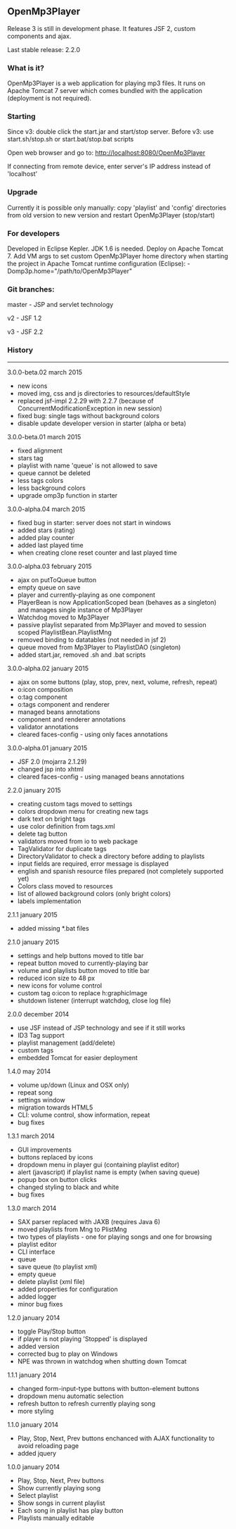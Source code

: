 ## OpenMp3Player


Release 3 is still in development phase. It features JSF 2, custom components and ajax.

Last stable release: 2.2.0


### What is it?

OpenMp3Player is a web application for playing mp3 files. It runs on Apache Tomcat 7 server which comes 
bundled with the application (deployment is not required).


### Starting

Since v3: double click the start.jar and start/stop server.
Before v3: use start.sh/stop.sh or start.bat/stop.bat scripts


Open web browser and go to: <a href="http://localhost:8080/OpenMp3Player">
http://localhost:8080/OpenMp3Player</a>


If connecting from remote device, enter server's IP address instead of 'localhost'



### Upgrade

Currently it is possible only manually:
copy 'playlist' and 'config' directories from old version to new version and 
restart OpenMp3Player (stop/start)


### For developers

Developed in Eclipse Kepler. JDK 1.6 is needed. Deploy on Apache Tomcat 7.
Add VM args to set custom OpenMp3Player home directory when starting the project in 
Apache Tomcat runtime configuration (Eclipse):
-Domp3p.home="/path/to/OpenMp3Player"


### Git branches:

master - JSP and servlet technology

v2 - JSF 1.2

v3 - JSF 2.2


### History
-------------------
3.0.0-beta.02
march 2015

- new icons
- moved img, css and js directories to resources/defaultStyle
- replaced jsf-impl 2.2.29 with 2.2.7 (because of ConcurrentModificationException in new session)
- fixed bug: single tags without background colors
- disable update developer version in starter (alpha or beta)


3.0.0-beta.01
march 2015

- fixed alignment
- stars tag
- playlist with name 'queue' is not allowed to save
- queue cannot be deleted
- less tags colors
- less background colors
- upgrade omp3p function in starter


3.0.0-alpha.04
march 2015

- fixed bug in starter: server does not start in windows
- added stars (rating)
- added play counter
- added last played time
- when creating clone reset counter and last played time


3.0.0-alpha.03
february 2015

- ajax on putToQueue button
- empty queue on save
- player and currently-playing as one component
- PlayerBean is now ApplicationScoped bean (behaves as a singleton) and manages single instance of Mp3Player
- Watchdog moved to Mp3Player
- passive playlist separated from Mp3Player and moved to session scoped PlaylistBean.PlaylistMng
- removed binding to datatables (not needed in jsf 2)
- queue moved from Mp3Player to PlaylistDAO (singleton)
- added start.jar, removed .sh and .bat scripts


3.0.0-alpha.02
january 2015

- ajax on some buttons (play, stop, prev, next, volume, refresh, repeat)
- o:icon composition
- o:tag component
- o:tags component and renderer
- managed beans annotations
- component and renderer annotations
- validator annotations
- cleared faces-config - using only faces annotations


3.0.0-alpha.01
january 2015

- JSF 2.0 (mojarra 2.1.29)
- changed jsp into xhtml
- cleared faces-config - using managed beans annotations


2.2.0
january 2015

- creating custom tags moved to settings
- colors dropdown menu for creating new tags
- dark text on bright tags
- use color definition from tags.xml
- delete tag button
- validators moved from io to web package
- TagValidator for duplicate tags
- DirectoryValidator to check a directory before adding to playlists
- input fields are required, error message is displayed
- english and spanish resource files prepared (not completely supported yet)
- Colors class moved to resources
- list of allowed background colors (only bright colors)
- labels implementation


2.1.1
january 2015

- added missing *.bat files


2.1.0
january 2015

- settings and help buttons moved to title bar
- repeat button moved to currently-playing bar
- volume and playlists button moved to title bar
- reduced icon size to 48 px
- new icons for volume control
- custom tag o:icon to replace h:graphicImage
- shutdown listener (interrupt watchdog, close log file)



2.0.0
december 2014

- use JSF instead of JSP technology and see if it still works
- ID3 Tag support
- playlist management (add/delete)
- custom tags
- embedded Tomcat for easier deployment




1.4.0
may 2014

- volume up/down (Linux and OSX only)
- repeat song
- settings window
- migration towards HTML5
- CLI: volume control, show information, repeat
- bug fixes



1.3.1
march 2014

- GUI improvements
- buttons replaced by icons
- dropdown menu in player gui (containing playlist editor)
- alert (javascript) if playlist name is empty (when saving queue)
- popup box on button clicks
- changed styling to black and white
- bug fixes



1.3.0
march 2014

- SAX parser replaced with JAXB (requires Java 6)
- moved playlists from Mng to PlistMng
- two types of playlists - one for playing songs and one for browsing
- playlist editor
- CLI interface
- queue
- save queue (to playlist xml)
- empty queue
- delete playlist (xml file)
- added properties for configuration
- added logger
- minor bug fixes



1.2.0
january 2014

- toggle Play/Stop button
- if player is not playing 'Stopped' is displayed
- added version
- corrected bug to play on Windows
- NPE was thrown in watchdog when shutting down Tomcat



1.1.1
january 2014

- changed form-input-type buttons with button-element buttons
- dropdown menu automatic selection
- refresh button to refresh currently playing song
- more styling



1.1.0
january 2014

- Play, Stop, Next, Prev buttons enchanced with AJAX functionality to avoid reloading page
- added jquery



1.0.0
january 2014

- Play, Stop, Next, Prev buttons
- Show currently playing song
- Select playlist
- Show songs in current playlist
- Each song in playlist has play button
- Playlists manually editable

